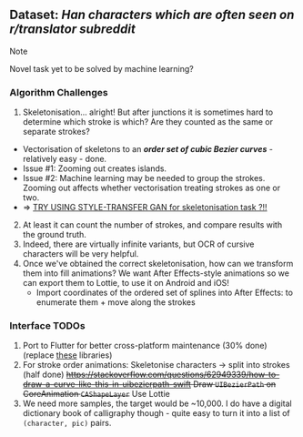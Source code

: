 ## Dataset: *Han characters which are often seen on r/translator subreddit*
> [!NOTE]
> Novel task yet to be solved by machine learning?
### Algorithm Challenges
1. Skeletonisation... alright! But after junctions it is sometimes hard to determine which stroke is which? Are they counted as the same or separate strokes?
  * Vectorisation of skeletons to an ***order set of cubic Bezier curves*** - relatively easy - done.
  * Issue #1: Zooming out creates islands.
  * Issue #2: Machine learning may be needed to group the strokes. Zooming out affects whether vectorisation treating strokes as one or two.
  * => <ins>TRY USING STYLE-TRANSFER GAN for skeletonisation task ?!!</ins>
2. At least it can count the number of strokes, and compare results with the ground truth.
3. Indeed, there are virtually infinite variants, but OCR of cursive characters will be very helpful.
4. Once we've obtained the correct skeletonisation, how can we transform them into fill animations? We want After Effects-style animations so we can export them to Lottie, to use it on Android and iOS!
   * Import coordinates of the ordered set of splines into After Effects: to enumerate them + move along the strokes

### Interface TODOs
1. Port to Flutter for better cross-platform maintenance (30% done) (replace [these](Calligraphy%20Dictionary/Podfile) libraries)
2. For stroke order animations: Skeletonise characters -> split into strokes (half done) ~~https://stackoverflow.com/questions/62949339/how-to-draw-a-curve-like-this-in-uibezierpath-swift Draw `UIBezierPath` on CoreAnimation `CAShapeLayer`~~ Use Lottie
3. We need more samples, the target would be ~10,000. I do have a digital dictionary book of calligraphy though - quite easy to turn it into a list of `(character, pic)` pairs.
